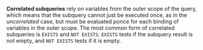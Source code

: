 **Correlated subqueries** rely on variables from the outer scope of the query, which means that the subquery cannot just be executed once, as in the *uncorrelated* case, but must be evaluated ponce for each binding of variables in the outer scope.
The most common form of correlated subqueries is `EXISTS` and `NOT EXISTS`.
`EXISTS` tests if the subquery result is not empty, and `NOT EXISTS` tests if it is empty.